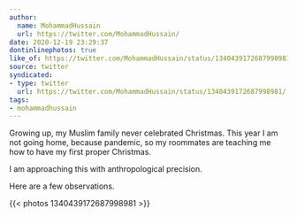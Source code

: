 ```yaml
---
author:
  name: MohammadHussain
  url: https://twitter.com/MohammadHussain/
date: 2020-12-19 23:29:37
dontinlinephotos: true
like_of: https://twitter.com/MohammadHussain/status/1340439172687998981/
source: twitter
syndicated:
- type: twitter
  url: https://twitter.com/MohammadHussain/status/1340439172687998981/
tags:
- mohammadhussain
---
```


Growing up, my Muslim family never celebrated Christmas. This year I am not going home, because pandemic, so my roommates are teaching me how to have my first proper Christmas. 



I am approaching this with anthropological precision.



Here are a few observations. 

{{< photos 1340439172687998981 >}}